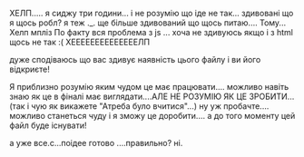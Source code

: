 
ХЕЛП..... я сиджу три години... і не розумію що іде  не так... здивовані що я щось робл? я теж ._. ще більше здивований що щось питаю.... Тому... Хелп мпліз
По факту вся проблема з js ... хоча не здивуюсь якщо і з html щось не так :( 
ХЕЕЕЕЕЕЕЕЕЕЕЕЕЕЛП 

дуже сподіваюсь що вас здивує наявність цього файлу і ви його відкриєте!


Я приблизно розумію яким чудом це має працювати.... можливо навіть знаю як це в фіналі має виглядати....АЛЕ НЕ РОЗУМІЮ ЯК ЦЕ ЗРОБИТИ...
(так і чую як викажете "Атреба було вчитися"...) ну уж пробачте.... можливо станеться чуду і я зможу це доробити.... а до того моменту цей файл буде існувати!

а уже все.с...поідее  готово ....правильно? ні.
